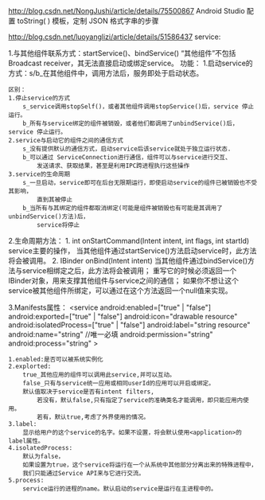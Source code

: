 http://blog.csdn.net/NongJushi/article/details/75500867
 Android Studio 配置 toString( ) 模板，定制 JSON 格式字串的步骤

http://blog.csdn.net/luoyanglizi/article/details/51586437
service:

1.与其他组件联系方式：startService()、bindService()
    “其他组件”不包括Broadcast receiver，其无法直接启动或绑定service。
    功能：
    1.启动service的方式：s/b_在其他组件中，调用方法后，服务即处于启动状态。

    区别：
    1.停止service的方式
        s_service调用stopSelf()，或者其他组件调用stopService()后，service 停止运行。
        b_所有与service绑定的组件被销毁，或者他们都调用了unbindService()后，service 停止运行。
    2.service与启动它的组件之间的通信方式
        s_没有提供默认的通信方式，启动service后该service就处于独立运行状态.
        b_可以通过 ServiceConnection进行通信，组件可以与service进行交互、
            发送请求、获取结果，甚至是利用IPC跨进程执行这些操作
    3.service的生命周期
        s_一旦启动，service即可在后台无限期运行，即使启动service的组件已被销毁也不受其影响，
            直到其被停止
        b_当所有与其绑定的组件都取消绑定(可能是组件被销毁也有可能是其调用了unbindService()方法)后，
            service将停止

2.生命周期方法：
    1. int onStartCommand(Intent intent, int flags, int startId)
        service主要的操作，
        当其他组件通过startService()方法启动service时，此方法将会被调用。
    2. IBinder onBind(Intent intent)
        当其他组件通过bindService()方法与service相绑定之后，此方法将会被调用；
        重写它的时候必须返回一个IBinder对象，用来支撑其他组件与service之间的通信；
        如果你不想让这个service被其他组件所绑定，可以通过在这个方法返回一个null值来实现。

3.Manifests属性：
    <service
        android:enabled=["true" | "false"]
        android:exported=["true" | "false"]
        android:icon="drawable resource"
        android:isolatedProcess=["true" | "false"]
        android:label="string resource"
        android:name="string" //唯一必填
        android:permission="string"
        android:process="string" >
    </service>

    1.enabled:是否可以被系统实例化
    2.explorted:
        true_其他应用的组件可以调用此service,并可以互动。
        false_只有与service统一应用或相同userId的应用可以开启或绑定。
        默认值取决于service是否有intent filters,
            若没有，默认false,只有指定了service的准确类名才能调用，即只能应用内使用。
            若有，默认true,考虑了外界使用的情况。
    3.label:
        显示给用户的这个service的名字。如果不设置，将会默认使用<application>的label属性。
    4.isolatedProcess:
        默认为false，
        如果设置为true，这个service将运行在一个从系统中其他部分分离出来的特殊进程中，
        我们只能通过Service API来与它进行交流。
    5.process:
        service运行的进程的name。默认启动的service是运行在主进程中的。













